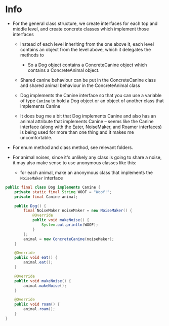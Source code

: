 # Info

* For the general class structure, we create interfaces for each top and middle level, and create concrete classes which implement those interfaces

    * Instead of each level inheriting from the one above it, each level contains an object from the level above, which it delegates the methods to

        * So a Dog object contains a ConcreteCanine object which contains a ConcreteAnimal object.

    * Shared canine behaviour can be put in the ConcreteCanine class and shared animal behaviour in the ConcreteAnimal class

    * Dog implements the Canine interface so that you can use a variable of type `Canine` to hold a Dog object or an object of another class that implements Canine

    * It does bug me a bit that Dog implements Canine and also has an animal attribute that implements Canine – seems like the Canine interface (along with the Eater, NoiseMaker, and Roamer interfaces) is being used for more than one thing and it makes me uncomfortable.

* For enum method and class method, see relevant folders.

* For animal noises, since it's unlikely any class is going to share a noise, it may also make sense to use anonymous classes like this:

    * for each animal, make an anonymous class that implements the `NoiseMaker` interface

```java
public final class Dog implements Canine {
    private static final String WOOF = "Woof!";
    private final Canine animal;

    public Dog() {
        final NoiseMaker noiseMaker = new NoiseMaker() {
            @Override
            public void makeNoise() {
                System.out.println(WOOF);
            }
        };
        animal = new ConcreteCanine(noiseMaker);
    }

    @Override
    public void eat() {
        animal.eat();
    }

    @Override
    public void makeNoise() {
        animal.makeNoise();
    }

    @Override
    public void roam() {
        animal.roam();
    }
}
```
